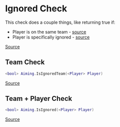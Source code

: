 # Ignored Check
This check does a couple things, like returning true if:

* Player is on the same team - [source](https://github.com/Stefanuk12/ROBLOX/blob/master/Universal/Aiming/Module.lua#L206)
* Player is specifically ignored - [source](https://github.com/Stefanuk12/ROBLOX/blob/master/Universal/Aiming/Module.lua#L230)

[Source](https://github.com/Stefanuk12/ROBLOX/blob/master/Universal/Aiming/Module.lua#L248)


## Team Check
```lua
<bool> Aiming.IsIgnoredTeam(<Player> Player)
```

[Source](https://github.com/Stefanuk12/ROBLOX/blob/master/Universal/Aiming/Module.lua#L206)

## Team + Player Check
```lua
<bool> Aiming.IsIgnored(<Player> Player)
```

[Source](https://github.com/Stefanuk12/ROBLOX/blob/master/Universal/Aiming/Module.lua#225)